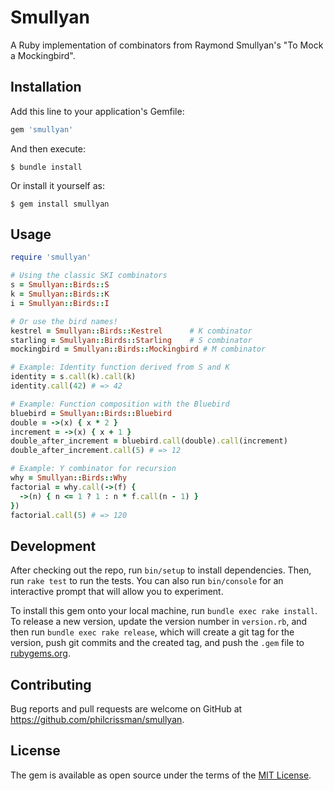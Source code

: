 # Smullyan

A Ruby implementation of combinators from Raymond Smullyan's "To Mock a Mockingbird".

## Installation

Add this line to your application's Gemfile:

```ruby
gem 'smullyan'
```

And then execute:

    $ bundle install

Or install it yourself as:

    $ gem install smullyan

## Usage

```ruby
require 'smullyan'

# Using the classic SKI combinators
s = Smullyan::Birds::S
k = Smullyan::Birds::K  
i = Smullyan::Birds::I

# Or use the bird names!
kestrel = Smullyan::Birds::Kestrel      # K combinator
starling = Smullyan::Birds::Starling    # S combinator
mockingbird = Smullyan::Birds::Mockingbird # M combinator

# Example: Identity function derived from S and K
identity = s.call(k).call(k)
identity.call(42) # => 42

# Example: Function composition with the Bluebird
bluebird = Smullyan::Birds::Bluebird
double = ->(x) { x * 2 }
increment = ->(x) { x + 1 }
double_after_increment = bluebird.call(double).call(increment)
double_after_increment.call(5) # => 12

# Example: Y combinator for recursion
why = Smullyan::Birds::Why
factorial = why.call(->(f) {
  ->(n) { n <= 1 ? 1 : n * f.call(n - 1) }
})
factorial.call(5) # => 120
```

## Development

After checking out the repo, run `bin/setup` to install dependencies. Then, run `rake test` to run the tests. You can also run `bin/console` for an interactive prompt that will allow you to experiment.

To install this gem onto your local machine, run `bundle exec rake install`. To release a new version, update the version number in `version.rb`, and then run `bundle exec rake release`, which will create a git tag for the version, push git commits and the created tag, and push the `.gem` file to [rubygems.org](https://rubygems.org).

## Contributing

Bug reports and pull requests are welcome on GitHub at https://github.com/philcrissman/smullyan.

## License

The gem is available as open source under the terms of the [MIT License](https://opensource.org/licenses/MIT).